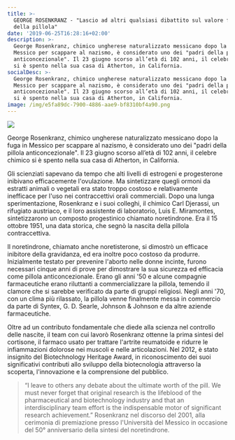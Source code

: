 ```yaml
---
title: >-
  GEORGE ROSENKRANZ - "Lascio ad altri qualsiasi dibattito sul valore finale
  della pillola"
date: '2019-06-25T16:28:16+02:00'
description: >-
  George Rosenkranz, chimico ungherese naturalizzato messicano dopo la fuga in
  Messico per scappare al nazismo, è considerato uno dei "padri della pillola
  anticoncezionale". Il 23 giugno scorso all’età di 102 anni, il celebre chimico
  si è spento nella sua casa di Atherton, in California.
socialDesc: >-
  George Rosenkranz, chimico ungherese naturalizzato messicano dopo la fuga in
  Messico per scappare al nazismo, è considerato uno dei "padri della pillola
  anticoncezionale". Il 23 giugno scorso all’età di 102 anni, il celebre chimico
  si è spento nella sua casa di Atherton, in California.
image: /img/e5fa89dc-7900-4886-aae9-bf8310bf4a90.png
---
```

![](/img/e5fa89dc-7900-4886-aae9-bf8310bf4a90.png)

George Rosenkranz, chimico ungherese naturalizzato messicano dopo la fuga in Messico per scappare al nazismo, è considerato uno dei "padri della pillola anticoncezionale". Il 23 giugno scorso all’età di 102 anni, il celebre chimico si è spento nella sua casa di Atherton, in California.

Gli scienziati sapevano da tempo che alti livelli di estrogeni e progesterone inibivano efficacemente l'ovulazione. Ma sintetizzare quegli ormoni da estratti animali o vegetali era stato troppo costoso e relativamente inefficace per l'uso nei contraccettivi orali commerciali. Dopo una lunga sperimentazione,  Rosenkranz e i suoi colleghi, il chimico Carl Djerassi, un rifugiato austriaco, e il loro assistente di laboratorio, Luis E. Miramontes, sintetizzarono un composto progestinico chiamato noretindrone. Era il 15 ottobre 1951, una data storica, che segnò la nascita della pillola contraccettiva.

Il noretindrone, chiamato anche noretisterone, si dimostrò un efficace inibitore della gravidanza, ed era inoltre poco costoso da produrre. Inizialmente testato per prevenire l'aborto nelle donne incinte, furono necessari cinque anni di prove per dimostrare la sua sicurezza ed efficacia come pillola anticoncezionale. Erano gli anni '50 e alcune compagnie farmaceutiche erano riluttanti a commercializzare la pillola, temendo il clamore che si sarebbe verificato da parte di gruppi religiosi. Negli anni '70, con un clima più rilassato, la pillola venne finalmente messa in commercio da parte di Syntex, G. D. Searle, Johnson & Johnson e da altre aziende farmaceutiche.

Oltre ad un contributo fondamentale che diede alla scienza nel controllo delle nascite, il team con cui lavorò Rosenkranz ottenne la prima sintesi del cortisone, il farmaco usato per trattare l'artrite reumatoide e ridurre le infiammazioni dolorose nei muscoli e nelle articolazioni. Nel 2012, è stato insignito del Biotechnology Heritage Award, in riconoscimento dei suoi significativi contributi allo sviluppo della biotecnologia attraverso la scoperta, l'innovazione e la comprensione del pubblico.

> “I leave to others any debate about the ultimate worth of the pill. We must never forget that original research is the lifeblood of the pharmaceutical and biotechnology industry and that an interdisciplinary team effort is the indispensable motor of significant research achievement.” Rosenkranz nel discorso del 2001, alla cerimonia di premiazione presso l'Università del Messico in occasione del 50° anniversario della sintesi del noretindrone.
